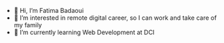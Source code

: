 - 👋 Hi, I’m Fatima Badaoui
- 👀 I’m interested in remote digital career, so I can work and take care of my family 
- 🌱 I’m currently learning Web Development at DCI

<!---
FatimaBadaoui/FatimaBadaoui is a ✨ special ✨ repository because its `README.md` (this file) appears on your GitHub profile.
You can click the Preview link to take a look at your changes.
--->
